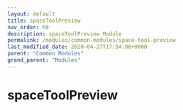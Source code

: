 ```yaml
---
layout: default
title: spaceToolPreview 
nav_order: 69
description: spaceToolPreview Module
permalink: /modules/common-modules/space-tool-preview
last_modified_date: 2020-04-27T17:54:08+0000
parent: "Common Modules"
grand_parent: "Modules"
---
```


# spaceToolPreview